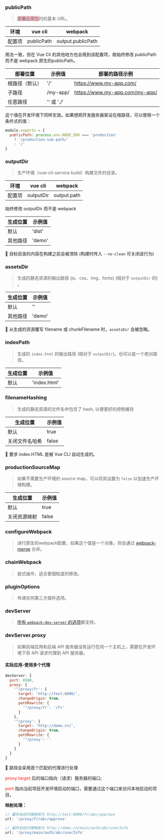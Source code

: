 ### publicPath

>  <span style="backGround: pink">部署应用包</span>时的基本 URL。

| 环境   | vue cli    | webpack           |
| ------ | ---------- | ----------------- |
| 配置项 | publicPath | output.publicPath |

用法一致，但在 Vue Cli 的其他地方也会用到该配置项，故始终修改 publicPath 而不是 webpack 原生的publicPath。



| 部署位置       | 示例值     | 部署的路径示例                 |
| -------------- | ---------- | ------------------------------ |
| 根路径（默认） | '/'        | https://www.my-app.com/        |
| 子路径         | /my-app/   | https://www.my-app.com/my-app/ |
| 任意路径       | '' 或 './' |                                |



这个值在开发环境下同样生效。如果想把开发服务器架设在根路径，可以使用一个条件式的值：

```javascript
module.exports = {
  publicPath: process.env.NODE_ENV === 'production'
    ? '/production-sub-path/'
    : '/'
}
```



### outputDir

> 生产环境（vue-cli-service build）构建文件的目录。

| 环境   | vue cli   | webpack     |
| ------ | --------- | ----------- |
| 配置项 | outputDir | output.path |

始终修改 outputDir 而不是 webpack 



| 生成位置 | 示例值 |
| -------- | ------ |
| 默认     | 'dist' |
| 其他路径 | 'demo' |

:whale: 目标目录的内容在构建之前会被清除 (构建时传入 `--no-clean` 可关闭该行为)



### assetsDir

> 生成的静态资源的输出路径 (js、css、img、fonts)  (相对于 `outputDir` 的) 。



| 生成位置 | 示例值 |
| -------- | ------ |
| 默认     | ''     |
| 其他路径 | 'demo' |

:whale: 从生成的资源覆写 filename 或 chunkFilename 时，`assetsDir` 会被忽略。



### indexPath

> 生成的 `index.html` 的输出路径 (相对于 `outputDir`)。也可以是一个绝对路径。

| 生成位置 | 示例值       |
| -------- | ------------ |
| 默认     | 'index.html' |



### filenameHashing

> 生成的静态资源的文件名中包含了 hash, 以便更好的控制缓存

| 生成位置       | 示例值 |
| -------------- | ------ |
| 默认           | true   |
| 关闭文件名哈希 | false  |

:whale: 要求 index.HTML 是被 Vue CLI 自动生成的。



### productionSourceMap

> 如果不需要生产环境的 source map，可以将其设置为 `false` 以加速生产环境构建。

| 生成位置     | 示例值 |
| ------------ | ------ |
| 默认         | true   |
| 关闭资源映射 | false  |



### configureWebpack

> 进行原生的webpack配置，如果这个值是一个对象，则会通过 [webpack-merge](https://github.com/survivejs/webpack-merge) 合并。



### chainWebpack

> 链式操作，适合更细粒度的修改。



### pluginOptions

> 传递任何第三方插件选项。



### devServer

> [所有 `webpack-dev-server` 的选项](https://webpack.js.org/configuration/dev-server/)都支持。



### devServer.proxy

> 如果前端应用和后端 API 服务器没有运行在同一个主机上，需要在开发环境下将 API 请求代理到 API 服务器。



#### 实际应用-使用多个代理

```javascript
devServer: {
  port: 8500,
  proxy: {
    '^/proxy/fr': {
      target: 'http://test:8000/',
      changeOrigin: true,
      pathRewrite: {
        '^/proxy/fr': '/fr'
      }
    },
    '^/proxy': {
      target: 'http://demo.cn/',
      changeOrigin: true,
      pathRewrite: {
        '^/proxy': ''
      }
    }
  }
}
```

:star2: 路径会采用首个匹配的代理进行处理

<span style="color: #f7534f;font-weight:600">proxy.target</span> 后的端口指向（请求）服务器的端口;

<span style="color: #f7534f;font-weight:600">port</span> 指向当前项目开发环境启动的端口，需要通过这个端口来访问本地启动的项目。

**映射处理：**

```javascript
// 最终会经代理映射为 http://test:8000/fr/abc/approve
url: '/proxy/fr/abc/approve'

// 最终会经代理映射为 http://demo.cn/main/auth/abc/userInfo
url: '/proxy/main/auth/abc/userInfo'
```



